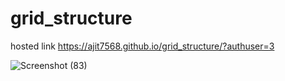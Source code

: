 # grid_structure
hosted link  https://ajit7568.github.io/grid_structure/?authuser=3
 
![Screenshot (83)](https://github.com/ajit7568/grid_structure/assets/104454960/2c08d3f1-dc40-45e5-a306-6e03f7cf3d03)
